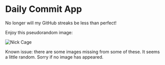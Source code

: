 Daily Commit App
================
No longer will my GitHub streaks be less than perfect!

Enjoy this pseudorandom image:

![Nick Cage](http://www.placecage.com/200/200 "Nick Cage")

Known issue: there are some images missing from some of these. It seems a little random. Sorry if no image has appeared.